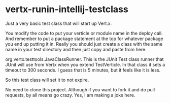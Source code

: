 vertx-runin-intellij-testclass
==============================

Just a very basic test class that will start up Vert.x. 

You modify the code to put your verticle or module name in the deploy call. 
And remember to put a package statement at the top for whatever package you end up putting it in. Really you should just create
a class with the same name in your test directory and then just copy and paste from here.

org.vertx.testtools.JavaClassRunner. This is the JUnit Test class runner that JUnit will use from Vertx when you extend
TestVerticle. In that class it sets a timeout to 300 seconds. I guess that is 5 minutes, but it feels like it is less.

So this test class will set it to not expire.

No need to clone this project. Although if you want to fork it and do pull requests, by all means go crazy. Yes, I am making a joke
here.
